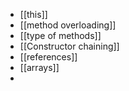 - [[this]]
- [[method overloading]]
- [[type of methods]]
- [[Constructor chaining]]
- [[references]]
- [[arrays]]
-